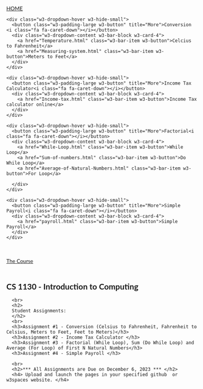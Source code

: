 <!DOCTYPE html>
<html lang="en">
<title>Introduction to Computing Website</title>
<meta charset="UTF-8">
<meta name="viewport" content="width=device-width, initial-scale=1">
<link rel="stylesheet" href="https://www.w3schools.com/w3css/4/w3.css">
<link rel="stylesheet" href="https://fonts.googleapis.com/css?family=Lato">
<link rel="stylesheet" href="https://cdnjs.cloudflare.com/ajax/libs/font-awesome/4.7.0/css/font-awesome.min.css">
<style>
body {font-family: "Lato", sans-serif}
.mySlides {display: none}
</style>
<body>

<!-- Navbar -->
<div class="w3-top">
  <div class="w3-bar w3-black w3-card">
    <a class="w3-bar-item w3-button w3-padding-large w3-hide-medium w3-hide-large w3-right" href="javascript:void(0)" onclick="myFunction()" title="Toggle Navigation Menu"><i class="fa fa-bars"></i></a>
    <a href="#" class="w3-bar-item w3-button w3-padding-large">HOME</a>
  
   
    <div class="w3-dropdown-hover w3-hide-small">
      <button class="w3-padding-large w3-button" title="More">Conversion <i class="fa fa-caret-down"></i></button>     
      <div class="w3-dropdown-content w3-bar-block w3-card-4">
        <a href="Temperature.html" class="w3-bar-item w3-button">Celcius to Fahrenheit</a>
        <a href="Measuring-system.html" class="w3-bar-item w3-button">Meters to Feet</a>
      </div>
    </div>

    <div class="w3-dropdown-hover w3-hide-small">
      <button class="w3-padding-large w3-button" title="More">Income Tax Calculator<i class="fa fa-caret-down"></i></button>     
      <div class="w3-dropdown-content w3-bar-block w3-card-4">
        <a href="Income-tax.html" class="w3-bar-item w3-button">Income Tax calculator online</a>
      </div>
    </div>

    <div class="w3-dropdown-hover w3-hide-small">
      <button class="w3-padding-large w3-button" title="More">Factorial<i class="fa fa-caret-down"></i></button>     
      <div class="w3-dropdown-content w3-bar-block w3-card-4">
        <a href="While-Loop.html" class="w3-bar-item w3-button">While Loop</a>
        <a href="Sum-of-numbers.html" class="w3-bar-item w3-button">Do While Loop</a>
        <a href="Average-of-Natural-Numbers.html" class="w3-bar-item w3-button">For Loop</a>
        
      </div>
    </div>

    <div class="w3-dropdown-hover w3-hide-small">
      <button class="w3-padding-large w3-button" title="More">Simple Payroll<i class="fa fa-caret-down"></i></button>     
      <div class="w3-dropdown-content w3-bar-block w3-card-4">
        <a href="payroll.html" class="w3-bar-item w3-button">Simple Payroll</a>                
      </div>
    </div>

  </div>
</div>

<!-- Navbar on small screens (remove the onclick attribute if you want the navbar to always show on top of the content when clicking on the links) -->
<div id="navDemo" class="w3-bar-block w3-black w3-hide w3-hide-large w3-hide-medium w3-top" style="margin-top:46px">
  <a href="#band" class="w3-bar-item w3-button w3-padding-large" onclick="myFunction()">The Course</a>
</div>

<!-- Page content -->
<div class="w3-content" style="max-width:2000px;margin-top:46px">

   <!-- The Band Section -->
  <div class="w3-container w3-content w3-center w3-padding-64" style="max-width:800px" id="band">
    <h2 class="w3-wide">CS 1130 - Introduction to Computing</h2>
    
      <br>
      <h2>
      Student Assignments:  
      </h2>
      <br>
      <h3>Assignment #1 - Conversion (Celsius to Fahrenheit, Fahrenheit to Celsius, Meters to Feet, Feet to Meters)</h3>
      <h3>Assignment #2 - Income Tax Calculator </h3>
      <h3>Assignment #3 - Factorial (While Loop), Sum (Do While Loop) and Average (For Loop) of First N Natural Numbers</h3>
      <h3>Assignment #4 - Simple Payroll </h3>

      <br>
      <h2>*** All Assignments are Due on December 6, 2023 *** </h2>
      <h4> Upload and launch the pages in your specified github  or w3spaces website. </h4>
     


  </div>

  
<!-- End Page Content -->
</div>

<script>
// Automatic Slideshow - change image every 4 seconds
var myIndex = 0;
carousel();

function carousel() {
  var i;
  var x = document.getElementsByClassName("mySlides");
  for (i = 0; i < x.length; i++) {
    x[i].style.display = "none";  
  }
  myIndex++;
  if (myIndex > x.length) {myIndex = 1}    
  x[myIndex-1].style.display = "block";  
  setTimeout(carousel, 4000);    
}

// Used to toggle the menu on small screens when clicking on the menu button
function myFunction() {
  var x = document.getElementById("navDemo");
  if (x.className.indexOf("w3-show") == -1) {
    x.className += " w3-show";
  } else { 
    x.className = x.className.replace(" w3-show", "");
  }
}

// When the user clicks anywhere outside of the modal, close it
var modal = document.getElementById('ticketModal');
window.onclick = function(event) {
  if (event.target == modal) {
    modal.style.display = "none";
  }
}
</script>

</body>
</html>
